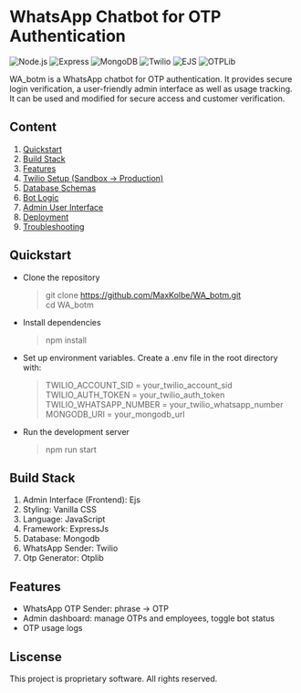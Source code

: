 # WhatsApp Chatbot for OTP Authentication
![Node.js](https://img.shields.io/badge/Node.js-339933?style=for-the-badge&logo=nodedotjs&logoColor=white)
![Express](https://img.shields.io/badge/Express.js-000000?style=for-the-badge&logo=express&logoColor=white)
![MongoDB](https://img.shields.io/badge/MongoDB-4EA94B?style=for-the-badge&logo=mongodb&logoColor=white)
![Twilio](https://img.shields.io/badge/Twilio-F22F46?style=for-the-badge&logo=twilio&logoColor=white)
![EJS](https://img.shields.io/badge/EJS-0F4C81?style=for-the-badge&logoColor=white)
![OTPLib](https://img.shields.io/badge/otplib-OTP-red?style=for-the-badge)

WA_botm is a WhatsApp chatbot for OTP authentication. It provides secure login verification, a user-friendly admin interface as well as usage tracking. It can be used and modified for secure access and customer verification.

## Content
1. [Quickstart](#quickstart)
2. [Build Stack](#buildstack)
3. [Features](#features)
4. [Twilio Setup (Sandbox → Production)](#twiliosetup)
5. [Database Schemas](#databaseschemas)
6. [Bot Logic](#botlogic)
7. [Admin User Interface](#adminuserinterface)
8. [Deployment](#deployment)
9. [Troubleshooting](#troubleshooting)

## Quickstart
- Clone the repository
    >  git clone https://github.com/MaxKolbe/WA_botm.git <br> cd WA_botm
- Install dependencies
    >  npm install 
- Set up environment variables. Create a .env file in the root directory with: 
    > TWILIO_ACCOUNT_SID = your_twilio_account_sid <br>
    TWILIO_AUTH_TOKEN = your_twilio_auth_token <br>
    TWILIO_WHATSAPP_NUMBER = your_twilio_whatsapp_number <br>
    MONGODB_URI = your_mongodb_url
-   Run the development server
    > npm run start

## Build Stack
1. Admin Interface (Frontend): Ejs
2. Styling: Vanilla CSS 
3. Language: JavaScript
4. Framework: ExpressJs
5. Database: Mongodb
6. WhatsApp Sender: Twilio
7. Otp Generator: Otplib

## Features
- WhatsApp OTP Sender: phrase → OTP
- Admin dashboard: manage OTPs and employees, toggle bot status
- OTP usage logs

## Liscense
This project is proprietary software. All rights reserved.